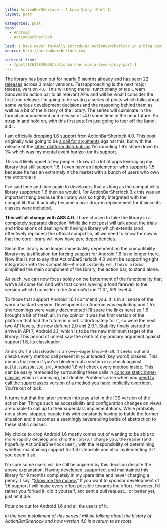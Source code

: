 ```yaml
---
title: ActionBarSherlock - A Love Story (Part 1)
layout: post

categories: post
tags:
  - Android
  - ActionBarSherlock

lead: I have never formally introduced ActionBarSherlock in a blog post.
source: http://actionbarsherlock.com

redirect_from:
  - /post/13619849069/actionbarsherlock-a-love-story-part-1
---
```


The library has been out for nearly 9 months already and has [seen 22 releases](https://github.com/JakeWharton/ActionBarSherlock/tags) across 3 major versions. Fast approaching is the next major release, version 4.0. This will bring the full functionaity of Ice Cream Sandwich’s action bar to all relevant APIs and will be what I consider the first true release. I’m going to be writing a series of posts which talks about some various development decisions and the reasoning behind them as well as a bit of the history of the library. The series will culminate in the formal announcement and release of v4.0 some time in the near future. So strap in and hold on, with this first post I’m just going to tear off the band-aid…

I am officially dropping 1.6 support from ActionBarSherlock 4.0. This post originally was going to be [a call for arguments](https://twitter.com/JakeWharton/status/142402144874663936) against this, but with the release of the [latest platform distributions](http://developer.android.com/resources/dashboard/platform-versions.html) I’m rounding 1.6’s share down to 1% which was my mental event horizon for its support.

This will likely upset a few people. I know of a lot of apps leveraging my library that still support 1.6. I even have [an implementer who supports 1.5](https://market.android.com/details?id=com.strategiesinsoftware.erg) because he has an extremely niche market with a bunch of users who own the Motorola i1!

I’ve said time and time again to developers that as long as the compatibility library supported 1.6 then so would I. For ActionBarSherlock 3.x this was an important thing because the library was so tightly integrated with the compat lib that it actually became a near drop-in replacement for it since its classes were included.

**This will all change with ABS 4.0.** I have chosen to take the library in a completely separate direction. While the next post will talk about the trials and tribulations of dealing with having a library which extends (and effectively replaces) the official compat lib, all we need to know for now is that the core library will now have zero dependencies.

Since the library is no longer immediately dependent on the compatibility library my justification for forcing support for Android 1.6 is no longer there. Now this is not to say that ActionBarSherlock 4.0 won’t be supporting tight integration with the compat lib—it most certainly will. I have instead simplified the main component of the library, the action bar, to stand alone.

As such, we can now focus solely on the betterment of the functionality that we’ve all come for. And with that comes waving a fond farewell to the version which I consider to be Android’s true “1.0”, API level 4.

To those that support Android 1.6 I commend you. It is in all sense of the word a bastard version. Development on Android was exploding and 1.5’s shortcomings were vastly documented (I’ll spare the links here) so 1.6 brought a bit of fresh air. In my opinion it was the first version of the platform that had the future in mind. Unfortunately for it, so were the next two API levels, the now defunct 2.0 and 2.0.1. Stability finally started to arrive in API 7, Android 2.1, which is to be the new minimum target of the library. This period of unrest saw the death of my primary argument against support 1.6, its classloader.

Android’s 1.6 classloader is an over-eager know-it-all. It seeks out and checks every method call present in your loaded (key word!) classes. This means that even if you’ve blocked out a section in a check against `Build.VERSION.SDK_INT`, Android 1.6 will check every method inside. This can be easily remedied by surrounding these calls in [concise static inner-classes](https://github.com/JakeWharton/ActionBarSherlock/blob/b0043b245eac671646b019dbbff55b2a4ec278c6/library/src/com/actionbarsherlock/internal/view/menu/ActionMenuPresenter.java#L121-126) which is annoying, but doable. Problems arise when you [need to call the superclasses version of a method you have implicitly overriden](https://github.com/JakeWharton/ActionBarSherlock/blob/da0bfadd1d546f97b92d9a93d028d2ac0113b49f/library/src/android/support/v4/app/FragmentActivity.java#L1010-1013). You’re out of luck.

It turns out that the latter comes into play a lot in the ICS version of the action bar. Things such as accessibility and configuration changes on views are unable to call up to their superclass implementations. While probably not a show-stopper, couple this with constantly having to battle the former situation and it becomes a seemingly neverending battle of abstraction to these static classes.

My choice to drop Android 1.6 mostly comes out of wanting to be able to more rapidly develop and ship the library. I charge you, the reader (and hopefully ActionBarSherlock user), with the responsibility of determining whether maintaining support for 1.6 is feasible and also implementing it if you deem it so.

I’m sure some users will be still be angered by this decision despite the above explanation. Having developed, supported, and maintained this library for 9 months completely in my spare time and never charging a penny, I say, “[Show me the money.](http://www.youtube.com/watch?v=OaiSHcHM0PA)” If you want to sponsor development of 1.6 support I will make every effort possible towards the effort. However, I’d rather you forked it, did it yourself, and sent a pull request… or better yet, just let it die.

Pour one out for Android 1.6 and all the users of it.

*In the next installment of this series I will be talking about the history of ActionBarSherlock and how version 4.0 is a return to its roots.*
